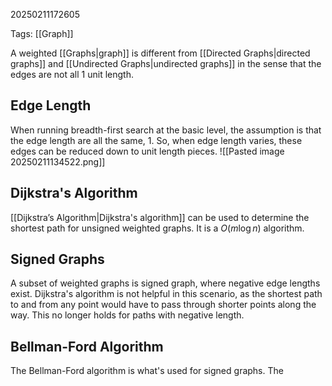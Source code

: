 20250211172605

Tags: [[Graph]]

A weighted [[Graphs|graph]] is different from [[Directed Graphs|directed graphs]] and [[Undirected Graphs|undirected graphs]] in the sense that the edges are not all 1 unit length.

## Edge Length
When running breadth-first search at the basic level, the assumption is that the edge length are all the same, 1. So, when edge length varies, these edges can be reduced down to unit length pieces. ![[Pasted image 20250211134522.png]]

## Dijkstra's Algorithm
[[Dijkstra’s Algorithm|Dijkstra's algorithm]] can be used to determine the shortest path for unsigned weighted graphs. It is a $O(m\log n)$ algorithm. 

## Signed Graphs
A subset of weighted graphs is signed graph, where negative edge lengths exist. Dijkstra's algorithm is not helpful in this scenario, as the shortest path to and from any point would have to pass through shorter points along the way. This no longer holds for paths with negative length. 

## Bellman-Ford Algorithm
The Bellman-Ford algorithm is what's used for signed graphs. The